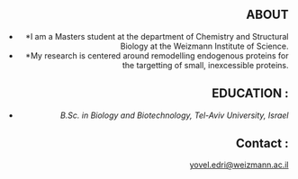 <vid src="Video.mp4" align="right" width="300" width="300" style="border-radius: 50%;">


## ABOUT

- *I am a Masters student at the department of Chemistry and Structural Biology at the Weizmann Institute of Science.
- *My research is centered around remodelling endogenous proteins for the targetting of small, inexcessible proteins.


## EDUCATION :
- *B.Sc. in Biology and Biotechnology, Tel-Aviv University, Israel*

## Contact :
yovel.edri@weizmann.ac.il
